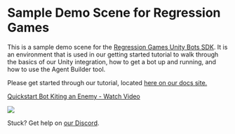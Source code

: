 # Sample Demo Scene for Regression Games

This is a sample demo scene for the [Regression Games Unity Bots SDK](https://docs.regression.gg/). It is an environment
that is used in our getting started tutorial to walk through the basics of our Unity integration, how to get a bot up
and running, and how to use the Agent Builder tool.

Please get started through our tutorial, located [here on our docs site.](https://docs.regression.gg/studios/unity/tutorials/first_tutorial)

<div>
  <a href="https://www.loom.com/share/c4a31389df6742ba9320bf7dc0e91739">
    <p>Quickstart Bot Kiting an Enemy - Watch Video</p>
  </a>
  <a href="https://www.loom.com/share/c4a31389df6742ba9320bf7dc0e91739">
    <img style="max-width:300px;" src="https://cdn.loom.com/sessions/thumbnails/c4a31389df6742ba9320bf7dc0e91739-with-play.gif">
  </a>
</div>

Stuck? Get help on [our Discord](https://discord.com/invite/925SYVse2H).
